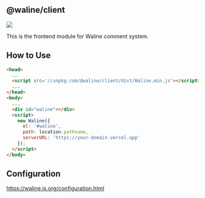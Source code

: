 ## @waline/client

![](https://img.shields.io/npm/v/@waline/vercel?color=blue&logo=npm&style=flat-square)   

This is the frontend module for Waline comment system.

## How to Use

```html
<head>
  ..
  <script src='//unpkg.com/@waline/client/dist/Waline.min.js'></script>
  ...
</head>
<body>
  ...
  <div id="waline"></div>
  <script>
    new Waline({
      el: '#waline',
      path: location.pathname,
      serverURL: 'https://your-domain.vercel.app'
    });
  </script>
</body>
```

## Configuration

<https://waline.js.org/configuration.html>

